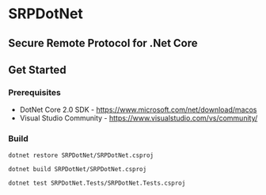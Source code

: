 # SRPDotNet
## Secure Remote Protocol for .Net Core


## Get Started


### Prerequisites

* DotNet Core 2.0 SDK - https://www.microsoft.com/net/download/macos
* Visual Studio Community - https://www.visualstudio.com/vs/community/

### Build
```
dotnet restore SRPDotNet/SRPDotNet.csproj
```

```
dotnet build SRPDotNet/SRPDotNet.csproj
```

```
dotnet test SRPDotNet.Tests/SRPDotNet.Tests.csproj
```







